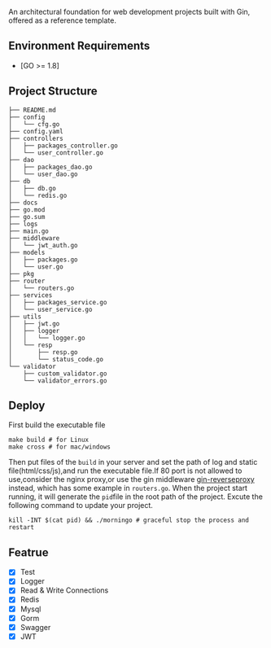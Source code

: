 An architectural foundation for web development projects built with Gin, offered as a reference template.

## Environment Requirements 

- [GO >= 1.8]

## Project Structure
```
├── README.md
├── config
│   └── cfg.go
├── config.yaml
├── controllers
│   ├── packages_controller.go
│   └── user_controller.go
├── dao
│   ├── packages_dao.go
│   └── user_dao.go
├── db
│   ├── db.go
│   └── redis.go
├── docs
├── go.mod
├── go.sum
├── logs
├── main.go
├── middleware
│   └── jwt_auth.go
├── models
│   ├── packages.go
│   └── user.go
├── pkg
├── router
│   └── routers.go
├── services
│   ├── packages_service.go
│   └── user_service.go
├── utils
│   ├── jwt.go
│   ├── logger
│   │   └── logger.go
│   └── resp
│       ├── resp.go
│       └── status_code.go
└── validator
    ├── custom_validator.go
    └── validator_errors.go
```

## Deploy

First build the executable file
```
make build # for Linux
make cross # for mac/windows
```
Then put files of the ```build``` in your server and set the path of log and static file(html/css/js),and run the executable file.If 80 port is not allowed to use,consider the nginx proxy,or use the gin middleware [gin-reverseproxy](https://github.com/chenhg5/gin-reverseproxy) instead, which has some example in ```routers.go```. When the project start running, it will generate the ```pid```file in the root path of the project. Excute the following command to update your project. 
```
kill -INT $(cat pid) && ./morningo # graceful stop the process and restart
```

## Featrue

- [X] Test
- [X] Logger
- [X] Read & Write Connections
- [X] Redis 
- [X] Mysql 
- [X] Gorm 
- [X] Swagger
- [X] JWT
